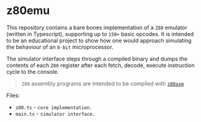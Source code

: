 # z80emu

This repository contains a bare bones implementation of a `Z80` emulator (written in Typescript), supporting up to `150+` basic opcodes. It is intended to be an educational project to show how one would approach simulating the behaviour of an `8-bit` microprocessor.

The simulator interface steps through a compiled binary and dumps the contents of each `Z80` register after each fetch, decode, execute instruction cycle to the console.

> `Z80` assembly programs are intended to be compiled with [`z80asm`](https://www.nongnu.org/z80asm/)

Files:
<br/>
* `z80.ts` - `core implementation.`
* `main.ts` - `simulator interface.`
